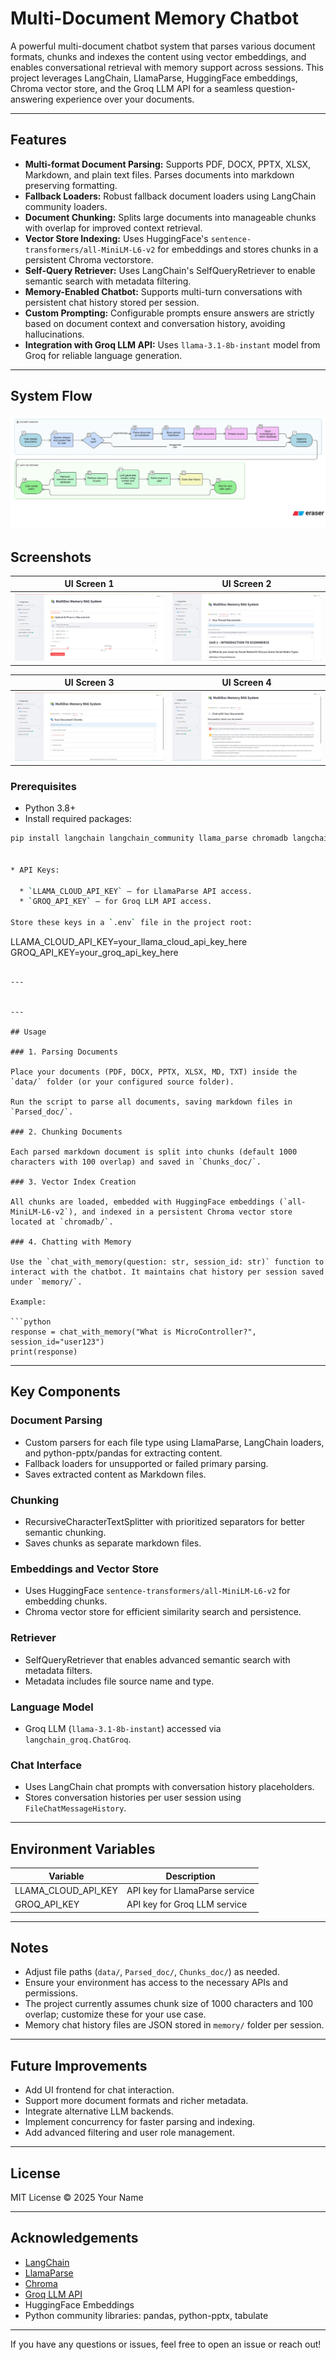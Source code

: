 

# Multi-Document Memory Chatbot

A powerful multi-document chatbot system that parses various document formats, chunks and indexes the content using vector embeddings, and enables conversational retrieval with memory support across sessions. This project leverages LangChain, LlamaParse, HuggingFace embeddings, Chroma vector store, and the Groq LLM API for a seamless question-answering experience over your documents.

---

## Features

- **Multi-format Document Parsing:** Supports PDF, DOCX, PPTX, XLSX, Markdown, and plain text files. Parses documents into markdown preserving formatting.
- **Fallback Loaders:** Robust fallback document loaders using LangChain community loaders.
- **Document Chunking:** Splits large documents into manageable chunks with overlap for improved context retrieval.
- **Vector Store Indexing:** Uses HuggingFace's `sentence-transformers/all-MiniLM-L6-v2` for embeddings and stores chunks in a persistent Chroma vectorstore.
- **Self-Query Retriever:** Uses LangChain's SelfQueryRetriever to enable semantic search with metadata filtering.
- **Memory-Enabled Chatbot:** Supports multi-turn conversations with persistent chat history stored per session.
- **Custom Prompting:** Configurable prompts ensure answers are strictly based on document context and conversation history, avoiding hallucinations.
- **Integration with Groq LLM API:** Uses `llama-3.1-8b-instant` model from Groq for reliable language generation.

---

## System Flow

![System Flow](SystemFlow.png)

## Screenshots

| UI Screen 1 | UI Screen 2 |
|-------------|-------------|
| ![SYSTEMUI1](SYSTEMUI1.jpg) | ![SYSTEMUI2](SYSTEMUI2.jpg) |

| UI Screen 3 | UI Screen 4 |
|-------------|-------------|
| ![SYSTEMUI3](SYSTEMUI3.jpg) | ![SYSTEMUI4](SYSTEMUI4.jpg) |

### Prerequisites

- Python 3.8+
- Install required packages:

```bash
pip install langchain langchain_community llama_parse chromadb langchain_groq pandas python-pptx tabulate python-dotenv


* API Keys:

  * `LLAMA_CLOUD_API_KEY` — for LlamaParse API access.
  * `GROQ_API_KEY` — for Groq LLM API access.

Store these keys in a `.env` file in the project root:

```
LLAMA_CLOUD_API_KEY=your_llama_cloud_api_key_here
GROQ_API_KEY=your_groq_api_key_here
```

---


---

## Usage

### 1. Parsing Documents

Place your documents (PDF, DOCX, PPTX, XLSX, MD, TXT) inside the `data/` folder (or your configured source folder).

Run the script to parse all documents, saving markdown files in `Parsed_doc/`.

### 2. Chunking Documents

Each parsed markdown document is split into chunks (default 1000 characters with 100 overlap) and saved in `Chunks_doc/`.

### 3. Vector Index Creation

All chunks are loaded, embedded with HuggingFace embeddings (`all-MiniLM-L6-v2`), and indexed in a persistent Chroma vector store located at `chromadb/`.

### 4. Chatting with Memory

Use the `chat_with_memory(question: str, session_id: str)` function to interact with the chatbot. It maintains chat history per session saved under `memory/`.

Example:

```python
response = chat_with_memory("What is MicroController?", session_id="user123")
print(response)
```

---

## Key Components

### Document Parsing

* Custom parsers for each file type using LlamaParse, LangChain loaders, and python-pptx/pandas for extracting content.
* Fallback loaders for unsupported or failed primary parsing.
* Saves extracted content as Markdown files.

### Chunking

* RecursiveCharacterTextSplitter with prioritized separators for better semantic chunking.
* Saves chunks as separate markdown files.

### Embeddings and Vector Store

* Uses HuggingFace `sentence-transformers/all-MiniLM-L6-v2` for embedding chunks.
* Chroma vector store for efficient similarity search and persistence.

### Retriever

* SelfQueryRetriever that enables advanced semantic search with metadata filters.
* Metadata includes file source name and type.

### Language Model

* Groq LLM (`llama-3.1-8b-instant`) accessed via `langchain_groq.ChatGroq`.

### Chat Interface

* Uses LangChain chat prompts with conversation history placeholders.
* Stores conversation histories per user session using `FileChatMessageHistory`.

---

## Environment Variables

| Variable               | Description                    |
| ---------------------- | ------------------------------ |
| LLAMA\_CLOUD\_API\_KEY | API key for LlamaParse service |
| GROQ\_API\_KEY         | API key for Groq LLM service   |

---

## Notes

* Adjust file paths (`data/`, `Parsed_doc/`, `Chunks_doc/`) as needed.
* Ensure your environment has access to the necessary APIs and permissions.
* The project currently assumes chunk size of 1000 characters and 100 overlap; customize these for your use case.
* Memory chat history files are JSON stored in `memory/` folder per session.

---

## Future Improvements

* Add UI frontend for chat interaction.
* Support more document formats and richer metadata.
* Integrate alternative LLM backends.
* Implement concurrency for faster parsing and indexing.
* Add advanced filtering and user role management.

---

## License

MIT License © 2025 Your Name

---

## Acknowledgements

* [LangChain](https://github.com/langchain-ai/langchain)
* [LlamaParse](https://github.com/llama_parse)
* [Chroma](https://github.com/chroma-core/chroma)
* [Groq LLM API](https://groq.com/)
* HuggingFace Embeddings
* Python community libraries: pandas, python-pptx, tabulate

---

If you have any questions or issues, feel free to open an issue or reach out!
